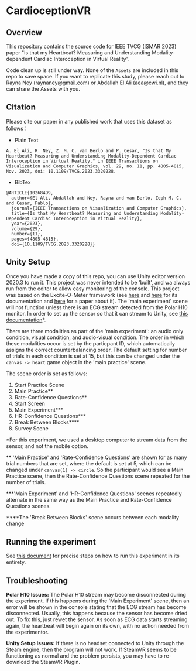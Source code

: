 # CardioceptionVR

## Overview

This repository contains the source code for IEEE TVCG (ISMAR 2023) paper "Is that my Heartbeat? Measuring and Understanding Modality-dependent Cardiac Interoception in Virtual Reality".

Code clean up is still under way. None of the `Assets` are included in this repo to save space. If you want to replicate this study, please reach out to Rayna Ney (raynaney@gmail.com) or Abdallah El Ali (aea@cwi.nl), and they can share the Assets with you.

## Citation

Please cite our paper in any published work that uses this dataset as follows：
- Plain Text
```
A. El Ali, R. Ney, Z. M. C. van Berlo and P. Cesar, "Is that My Heartbeat? Measuring and Understanding Modality-Dependent Cardiac Interoception in Virtual Reality," in IEEE Transactions on Visualization and Computer Graphics, vol. 29, no. 11, pp. 4805-4815, Nov. 2023, doi: 10.1109/TVCG.2023.3320228.
```
- BibTex
```
@ARTICLE{10268499,
  author={El Ali, Abdallah and Ney, Rayna and van Berlo, Zeph M. C. and Cesar, Pablo},
  journal={IEEE Transactions on Visualization and Computer Graphics}, 
  title={Is that My Heartbeat? Measuring and Understanding Modality-Dependent Cardiac Interoception in Virtual Reality}, 
  year={2023},
  volume={29},
  number={11},
  pages={4805-4815},
  doi={10.1109/TVCG.2023.3320228}}
```

## Unity Setup

Once you have made a copy of this repo, you can use Unity editor version 2020.3 to run it. This project was never intended to be 'built', and wa always run from the editor to allow easy monitoring of the console. This project was based on the Excite-O-Meter framework (see [here](https://sites.google.com/view/exciteometer/) and [here](https://github.com/luisqtr/exciteometer) for its documentation and [here](https://ieeexplore.ieee.org/document/9583798) for a paper about it). The 'main experiment' scene will not function unless there is an ECG stream detected from the Polar H10 monitor. In order to set up the sensor so that it can stream to Unity, see [this documentation](https://github.com/luisqtr/exciteometer/blob/main/docs/2_SetupDevices.md)*.

There are three modalities as part of the 'main experiment': an audio only condition, visual condition, and audio-visual condition. The order in which these modalities occur is set by the particpant ID, which automatically assigns the correct counterbalancing order. The default setting for number of trials in each condition is set at 15, but this can be changed under the `canvas -> heart` game object in the 'main practice' scene.

The scene order is set as follows: 

1) Start Practice Scene
2) Main Practice** 
3) Rate-Confidence Questions** 
4) Start Screen
5) Main Experiment***
6) HR-Confidence Questions***
7) Break Between Blocks****
8) Survey Scene

*For this experiment, we used a desktop computer to stream data from the sensor, and not the mobile option.

** 'Main Practice' and 'Rate-Confidence Questions' are shown for as many trial numbers that are set, where the default is set at 5, which can be changed under `canvas(1) -> circle`. So the participant would see a Main Practice scene, then the Rate-Confidence Questions scene repeated for the number of trials.

***'Main Experiment' and 'HR-Confidence Questions' scenes repeatedly alternate in the same way as the Main Practice and Rate-Confidence Questions scenes.

****The 'Break Between Blocks' scene occurs between each modality change

<!-- ## Guide to Counterbalancing

In order to avoid manually changing the modality order and whether the first heart rate is real or fake, counterbalanced modality order and real/fake starting condition is determined by the participant number. 

If the PID is divisible by 2, then the starting condition is real, so all even numbered participants have a real starting condition.
The modality ordering is determined by taking PID % 6, and using that number to index the list ["avc", "acv", "vac", "vca", "cav", "cva"]. -->

## Running the experiment

See [this document](https://docs.google.com/document/d/1pZU_3bVSRl4_6hC2f2UO7JVBU-rDykZ8SOhFMcOgvBA/edit?usp=sharing) for precise steps on how to run this experiment in its entirety.

## Troubleshooting

**Polar H10 Issues:** The Polar H10 stream may become disconnected during the experiment. If this happens during the 'Main Experiment' scene, then an error will be shown in the console stating that the ECG stream has become disconnected. Usually, this happens because the sensor has become dried out. To fix this, just rewet the sensor. As soon as ECG data starts streaming again, the heartbeat will begin again on its own, with no action needed from the experimentor.

**Unity Setup Issues:** If there is no headset connected to Unity through the Steam engine, then the program will not work. If SteamVR seems to be functioning as normal and the problem persists, you may have to re-download the SteamVR Plugin.

